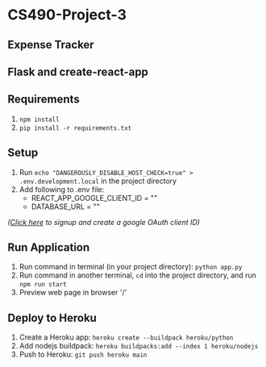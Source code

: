 # CS490-Project-3
## Expense Tracker
## Flask and create-react-app

## Requirements

1. `npm install`
2. `pip install -r requirements.txt`

## Setup

1. Run `echo "DANGEROUSLY_DISABLE_HOST_CHECK=true" > .env.development.local` in the project directory
2. Add following to .env file:
   + REACT_APP_GOOGLE_CLIENT_ID = "<Your OAuth client ID>"
   + DATABASE_URL = "<Your database url>"
   
  *([Click here](https://console.cloud.google.com/apis/credentials) to signup and create a google OAuth client ID)*

## Run Application

1. Run command in terminal (in your project directory): `python app.py`
2. Run command in another terminal, `cd` into the project directory, and run `npm run start`
3. Preview web page in browser '/'

## Deploy to Heroku

1. Create a Heroku app: `heroku create --buildpack heroku/python`
2. Add nodejs buildpack: `heroku buildpacks:add --index 1 heroku/nodejs`
3. Push to Heroku: `git push heroku main`
